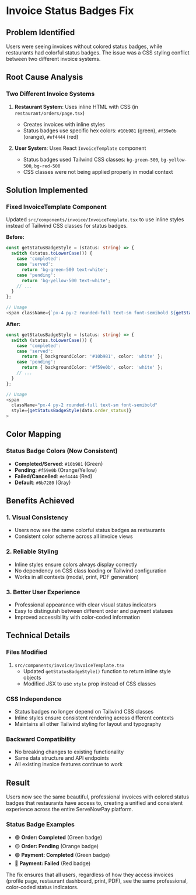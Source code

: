 # Invoice Status Badges Fix

## Problem Identified
Users were seeing invoices without colored status badges, while restaurants had colorful status badges. The issue was a CSS styling conflict between two different invoice systems.

## Root Cause Analysis

### Two Different Invoice Systems
1. **Restaurant System**: Uses inline HTML with CSS (in `restaurant/orders/page.tsx`)
   - Creates invoices with inline styles
   - Status badges use specific hex colors: `#10b981` (green), `#f59e0b` (orange), `#ef4444` (red)

2. **User System**: Uses React `InvoiceTemplate` component
   - Status badges used Tailwind CSS classes: `bg-green-500`, `bg-yellow-500`, `bg-red-500`
   - CSS classes were not being applied properly in modal context

## Solution Implemented

### Fixed InvoiceTemplate Component
Updated `src/components/invoice/InvoiceTemplate.tsx` to use inline styles instead of Tailwind CSS classes for status badges.

**Before:**
```typescript
const getStatusBadgeStyle = (status: string) => {
  switch (status.toLowerCase()) {
    case 'completed':
    case 'served':
      return 'bg-green-500 text-white';
    case 'pending':
      return 'bg-yellow-500 text-white';
    // ...
  }
};

// Usage
<span className={`px-4 py-2 rounded-full text-sm font-semibold ${getStatusBadgeStyle(data.order_status)}`}>
```

**After:**
```typescript
const getStatusBadgeStyle = (status: string) => {
  switch (status.toLowerCase()) {
    case 'completed':
    case 'served':
      return { backgroundColor: '#10b981', color: 'white' };
    case 'pending':
      return { backgroundColor: '#f59e0b', color: 'white' };
    // ...
  }
};

// Usage
<span 
  className="px-4 py-2 rounded-full text-sm font-semibold"
  style={getStatusBadgeStyle(data.order_status)}
>
```

## Color Mapping

### Status Badge Colors (Now Consistent)
- **Completed/Served**: `#10b981` (Green)
- **Pending**: `#f59e0b` (Orange/Yellow)  
- **Failed/Cancelled**: `#ef4444` (Red)
- **Default**: `#6b7280` (Gray)

## Benefits Achieved

### 1. Visual Consistency
- Users now see the same colorful status badges as restaurants
- Consistent color scheme across all invoice views

### 2. Reliable Styling
- Inline styles ensure colors always display correctly
- No dependency on CSS class loading or Tailwind configuration
- Works in all contexts (modal, print, PDF generation)

### 3. Better User Experience
- Professional appearance with clear visual status indicators
- Easy to distinguish between different order and payment statuses
- Improved accessibility with color-coded information

## Technical Details

### Files Modified
1. `src/components/invoice/InvoiceTemplate.tsx`
   - Updated `getStatusBadgeStyle()` function to return inline style objects
   - Modified JSX to use `style` prop instead of CSS classes

### CSS Independence
- Status badges no longer depend on Tailwind CSS classes
- Inline styles ensure consistent rendering across different contexts
- Maintains all other Tailwind styling for layout and typography

### Backward Compatibility
- No breaking changes to existing functionality
- Same data structure and API endpoints
- All existing invoice features continue to work

## Result
Users now see the same beautiful, professional invoices with colored status badges that restaurants have access to, creating a unified and consistent experience across the entire ServeNowPay platform.

### Status Badge Examples
- 🟢 **Order: Completed** (Green badge)
- 🟡 **Order: Pending** (Orange badge)  
- 🟢 **Payment: Completed** (Green badge)
- 🔴 **Payment: Failed** (Red badge)

The fix ensures that all users, regardless of how they access invoices (profile page, restaurant dashboard, print, PDF), see the same professional, color-coded status indicators.